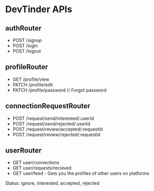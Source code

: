 # DevTinder APIs

## authRouter
- POST /signup
- POST /login
- POST /logout

## profileRouter
- GET /profile/view
- PATCH /profile/edit
- PATCH /profile/password     // Forgot password

## connectionRequestRouter
- POST /request/send/interested/:userId
- POST /request/send/rejected/:userId
- POST /request/review/accepted/:requestId
- POST /request/review/rejected/:requestId

## userRouter
- GET user/connections
- GET user/requests/recieved
- GET user/feed - Gets you the profiles of other users on platforms


Status: ignore, interested, accepted, rejected